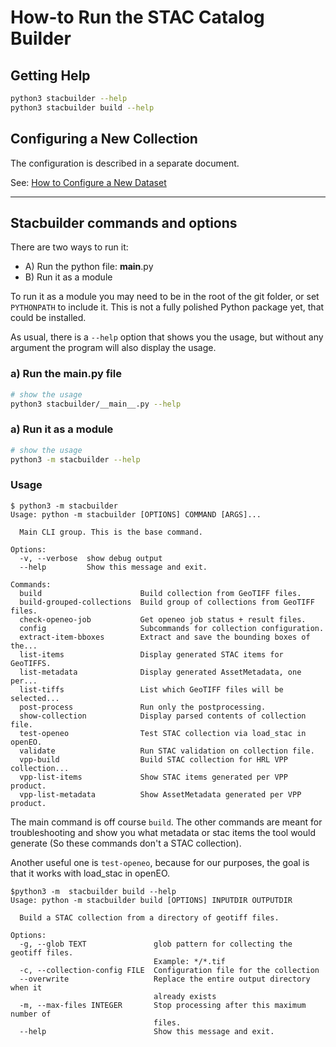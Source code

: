 # How-to Run the STAC Catalog Builder

## Getting Help

```bash
python3 stacbuilder --help
python3 stacbuilder build --help
```

## Configuring a New Collection

The configuration is described in a separate document.

See: [How to Configure a New Dataset](how-to-configure-new-dataset.md)

---

## Stacbuilder commands and options

There are two ways to run it:

- A) Run the python file: __main__.py
- B) Run it as a module

To run it as a module you may need to be in the root of the git folder, or set `PYTHONPATH` to include it.
This is not a fully polished Python package yet, that could be installed.

As usual, there is a `--help` option that shows you the usage, but without any argument the program will also display the usage.

### a) Run the __main__.py file

```bash
# show the usage
python3 stacbuilder/__main__.py --help
```

### a) Run it as a module

```bash
# show the usage
python3 -m stacbuilder --help
```

### Usage

```
$ python3 -m stacbuilder
Usage: python -m stacbuilder [OPTIONS] COMMAND [ARGS]...

  Main CLI group. This is the base command.

Options:
  -v, --verbose  show debug output
  --help         Show this message and exit.

Commands:
  build                      Build collection from GeoTIFF files.
  build-grouped-collections  Build group of collections from GeoTIFF files.
  check-openeo-job           Get openeo job status + result files.
  config                     Subcommands for collection configuration.
  extract-item-bboxes        Extract and save the bounding boxes of the...
  list-items                 Display generated STAC items for GeoTIFFS.
  list-metadata              Display generated AssetMetadata, one per...
  list-tiffs                 List which GeoTIFF files will be selected...
  post-process               Run only the postprocessing.
  show-collection            Display parsed contents of collection file.
  test-openeo                Test STAC collection via load_stac in openEO.
  validate                   Run STAC validation on collection file.
  vpp-build                  Build STAC collection for HRL VPP collection...
  vpp-list-items             Show STAC items generated per VPP product.
  vpp-list-metadata          Show AssetMetadata generated per VPP product.
```

The main command is off course `build`.
The other commands are meant for troubleshooting and show you what metadata or stac items the tool would generate (So these commands don't a STAC collection).

Another useful one is `test-openeo`, because for our purposes, the goal is that it works with load_stac in openEO.

```shell
$python3 -m  stacbuilder build --help
Usage: python -m stacbuilder build [OPTIONS] INPUTDIR OUTPUTDIR

  Build a STAC collection from a directory of geotiff files.

Options:
  -g, --glob TEXT               glob pattern for collecting the geotiff files.
                                Example: */*.tif
  -c, --collection-config FILE  Configuration file for the collection
  --overwrite                   Replace the entire output directory when it
                                already exists
  -m, --max-files INTEGER       Stop processing after this maximum number of
                                files.
  --help                        Show this message and exit.
```

